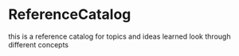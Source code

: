 # ReferenceCatalog

this is a reference catalog for topics and ideas learned
look through different concepts
